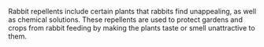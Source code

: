 Rabbit repellents include certain plants that rabbits find unappealing, as well as chemical solutions. These repellents are used to protect gardens and crops from rabbit feeding by making the plants taste or smell unattractive to them.